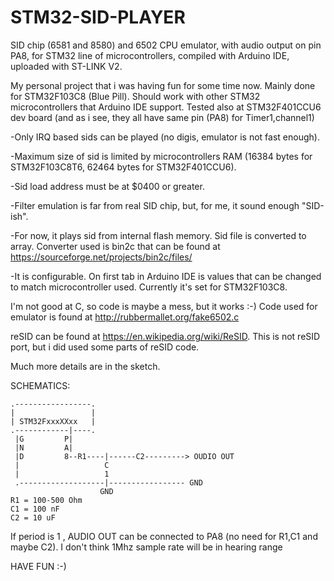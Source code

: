 # STM32-SID-PLAYER
SID chip (6581 and 8580) and 6502 CPU emulator, with audio output on pin PA8, for STM32 line of microcontrollers, compiled with Arduino IDE, uploaded with ST-LINK V2.



My personal project that i was having fun for some time now.
Mainly done for STM32F103C8 (Blue Pill). Should work with other STM32 microcontrollers that Arduino IDE support. 
Tested also at STM32F401CCU6 dev board (and as i see, they all have same pin (PA8) for Timer1,channel1)

-Only IRQ based sids can be played (no digis, emulator is not fast enough).     

-Maximum size of sid is limited by microcontrollers RAM (16384 bytes for STM32F103C8T6, 62464 bytes for STM32F401CCU6).    

-Sid load address must be at $0400 or greater.     

-Filter emulation is far from real SID chip, but, for me, it sound enough "SID-ish".     

-For now, it plays sid from internal flash memory. Sid file is converted to array.  Converter used is bin2c that can be found at https://sourceforge.net/projects/bin2c/files/  

-It is configurable. On first tab in Arduino IDE is values that can be changed to match microcontroller used.
Currently it's set for STM32F103C8.

I'm not good at C, so code is maybe a mess, but it works :-)
Code used for emulator is found at  http://rubbermallet.org/fake6502.c

reSID can be found at https://en.wikipedia.org/wiki/ReSID.
This is not reSID port, but i did used some parts of reSID code.

Much more details are in the sketch.



 SCHEMATICS:


    .-----------------.
    |                 |
    | STM32FxxxXXxx   |
    .------------|----.
     |G         P|
     |N         A|
     |D         8--R1----|------C2---------> OUDIO OUT
     |                   C
     |                   1
     .-------------------|----------------- GND
                        GND
    R1 = 100-500 Ohm
    C1 = 100 nF
    C2 = 10 uF
    
 If period is 1 , AUDIO OUT can be connected to PA8 (no need for R1,C1 and maybe C2). I don't think 1Mhz sample rate will be in hearing range
  
HAVE FUN :-)
  
  
